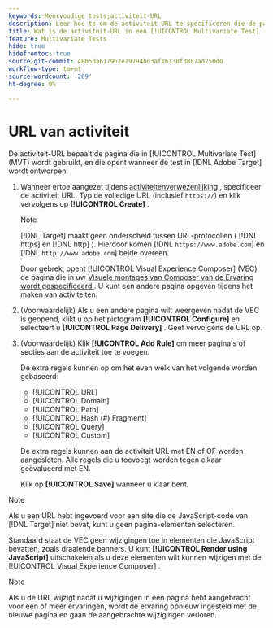 ```yaml
---
keywords: Meervoudige tests;activiteit-URL
description: Leer hoe te om de activiteit URL te specificeren die de pagina bepaalt die in de test wordt gebruikt en die opent wanneer de [!UICONTROL Multivariate Test] activiteit gebruikend  [!DNL Adobe Target] wordt ontworpen.
title: Wat is de activiteit-URL in een [!UICONTROL Multivariate Test] (MVT) activiteit?
feature: Multivariate Tests
hide: true
hidefromtoc: true
source-git-commit: 4805da617962e29794bd3af16138f3887ad250d0
workflow-type: tm+mt
source-wordcount: '269'
ht-degree: 0%

---
```


# URL van activiteit

De activiteit-URL bepaalt de pagina die in [!UICONTROL Multivariate Test] (MVT) wordt gebruikt, en die opent wanneer de test in [!DNL Adobe Target] wordt ontworpen.

1. Wanneer ertoe aangezet tijdens [ activiteitenverwezenlijking ](/help/main/c-activities/c-multivariate-testing/t-create-multivariate-test/create-multivariate-test.md), specificeer de activiteit URL. Typ de volledige URL (inclusief `https://`) en klik vervolgens op **[!UICONTROL Create]** .

   >[!NOTE]
   >
   >[!DNL Target] maakt geen onderscheid tussen URL-protocollen ( [!DNL https] en [!DNL http] ). Hierdoor komen [!DNL `https://www.adobe.com`] en [!DNL `http://www.adobe.com`] beide overeen.

   Door gebrek, opent [!UICONTROL Visual Experience Composer] (VEC) de pagina die in uw [ Visuele montages van Composer van de Ervaring wordt gespecificeerd ](/help/main/administrating-target/visual-experience-composer-set-up.md). U kunt een andere pagina opgeven tijdens het maken van activiteiten.

1. (Voorwaardelijk) Als u een andere pagina wilt weergeven nadat de VEC is geopend, klikt u op het pictogram **[!UICONTROL Configure]** en selecteert u **[!UICONTROL Page Delivery]** . Geef vervolgens de URL op.

1. (Voorwaardelijk) Klik **[!UICONTROL Add Rule]** om meer pagina&#39;s of secties aan de activiteit toe te voegen.

   De extra regels kunnen op om het even welk van het volgende worden gebaseerd:

   * [!UICONTROL  URL]
   * [!UICONTROL Domain]
   * [!UICONTROL Path]
   * [!UICONTROL Hash (#) Fragment]
   * [!UICONTROL Query]
   * [!UICONTROL Custom]

   De extra regels kunnen aan de activiteit URL met EN of OF worden aangesloten. Alle regels die u toevoegt worden tegen elkaar geëvalueerd met EN.

   Klik op **[!UICONTROL Save]** wanneer u klaar bent.

>[!NOTE]
>
>Als u een URL hebt ingevoerd voor een site die de JavaScript-code van [!DNL Target] niet bevat, kunt u geen pagina-elementen selecteren.
>
>Standaard staat de VEC geen wijzigingen toe in elementen die JavaScript bevatten, zoals draaiende banners. U kunt **[!UICONTROL Render using JavaScript]** uitschakelen als u deze elementen wilt kunnen wijzigen met de [!UICONTROL Visual Experience Composer] .

>[!NOTE]
>
>Als u de URL wijzigt nadat u wijzigingen in een pagina hebt aangebracht voor een of meer ervaringen, wordt de ervaring opnieuw ingesteld met de nieuwe pagina en gaan de aangebrachte wijzigingen verloren.
